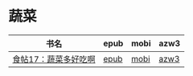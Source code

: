 # 蔬菜

| 书名 | epub | mobi | azw3 |
| --- | --- | --- | --- |
| [食帖17：蔬菜多好吃啊](http://ct.dalanmei.com/f/31084289-571814723-cfe244) | [epub](http://ct.dalanmei.com/f/31084289-571814723-cfe244) | [mobi](http://ct.dalanmei.com/f/31084289-571544180-a39f37) | [azw3](http://ct.dalanmei.com/f/31084289-572196803-6242c6) |

